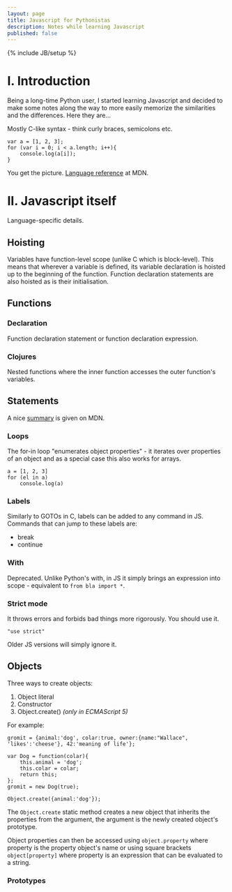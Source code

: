 ```yaml
---
layout: page
title: Javascript for Pythonistas
description: Notes while learning Javascript
published: false
---
```


{% include JB/setup %}

I. Introduction
===============
Being a long-time Python user, I started learning Javascript and decided to make some notes along the way to more easily memorize the similarities and the differences. Here they are...

Mostly C-like syntax - think curly braces, semicolons etc.

    var a = [1, 2, 3];
    for (var i = 0; i < a.length; i++){
        console.log(a[i]);
    }

You get the picture. [Language reference][jsref] at MDN.

II. Javascript itself
=====================
Language-specific details.

Hoisting
--------
Variables have function-level scope (unlike C which is block-level). This means
that wherever a variable is defined, its variable declaration is hoisted up to
the beginning of the function. Function declaration statements are also hoisted
as is their initialisation.

Functions
---------

### Declaration
Function declaration statement or function declaration expression.

### Clojures
Nested functions where the inner function accesses the outer function's
variables.


Statements
----------
A nice [summary][statements] is given on MDN.

### Loops
The for-in loop "enumerates object properties" - it iterates over properties
of an object and as a special case this also works for arrays.

    a = [1, 2, 3]
    for (el in a)
        console.log(a)

### Labels
Similarly to GOTOs in C, labels can be added to any command in JS. Commands that
can jump to these labels are:

 - break
 - continue

### With
Deprecated. Unlike Python's with, in JS it simply brings an expression into
scope - equivalent to `from bla import *`.

### Strict mode
It throws errors and forbids bad things more rigorously. You should use it. 

    "use strict"

Older JS versions will simply ignore it.

Objects
-------
Three ways to create objects:

1. Object literal    
2. Constructor
3. Object.create() *(only in ECMAScript 5)*

For example:

    gromit = {animal:'dog', colar:true, owner:{name:"Wallace", 'likes':'cheese'}, 42:'meaning of life'};

    var Dog = function(colar){
        this.animal = 'dog';
        this.colar = colar;
        return this;
    };
    gromit = new Dog(true);

    Object.create({animal:'dog'});

The `Object.create` static method creates a new object that inherits the properties from the argument,
the argument is the newly created object's prototype.

Object properties can then be accessed using `object.property` where property is the property object's
name or using square brackets `object[property]` where property is an expression that can be evaluated
to a string.

### Prototypes

[jsref]: https://developer.mozilla.org/en-US/docs/Web/JavaScript/Reference
[statements]: https://developer.mozilla.org/en-US/docs/Web/JavaScript/Reference/Statements